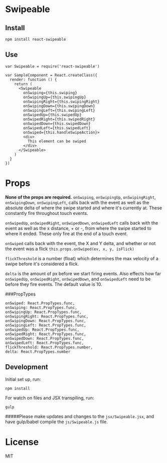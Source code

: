 # Swipeable

## Install

    npm install react-swipeable

## Use

    var Swipeable = require('react-swipeable')

    var SampleComponent = React.createClass({
      render: function () {
        return (
          <Swipeable
            onSwiping={this.swiping}
            onSwipingUp={this.swipingUp}
            onSwipingRight={this.swipingRight}
            onSwipingDown={this.swipingDown}
            onSwipingLeft={this.swipingLeft}
            onSwipedUp={this.swipedUp}
            onSwipedRight={this.swipedRight}
            onSwipedDown={this.swipedDown}
            onSwipedLeft={this.swipedLeft}
            onSwiped={this.handleSwipeAction}>
            <div>
              This element can be swiped
            </div>
          </Swipeable>
        )
      }
    })

# Props

**None of the props are required.**
`onSwiping`, `onSwipingUp`, `onSwipingRight`, `onSwipingDown`, `onSwipingLeft`, calls back with the event
as well as the absolute delta of where the swipe started and where it's currently at. These constantly fire throughout touch events.

`onSwipedUp`, `onSwipedRight`, `onSwipedDown`, `onSwipedLeft` calls back with the event
as well as the x distance, + or -, from where the swipe started to where it ended. These only fire at the end of a touch event.

`onSwiped` calls back with the event, the X and Y delta, and whether or not the event was a flick `this.props.onSwiped(ev, x, y, isFlick)`

`flickThreshold` is a number (float) which determines the max velocity of a swipe before it's considered a flick.

`delta` is the amount of px before we start firing events. Also effects how far `onSwipedUp`, `onSwipedRight`, `onSwipedDown`, and `onSwipedLeft` need to be before they fire events. The default value is 10.

###PropTypes

    onSwiped: React.PropTypes.func,
    onSwiping: React.PropTypes.func,
    onSwipingUp: React.PropTypes.func,
    onSwipingRight: React.PropTypes.func,
    onSwipingDown: React.PropTypes.func,
    onSwipingLeft: React.PropTypes.func,
    onSwipedUp: React.PropTypes.func,
    onSwipedRight: React.PropTypes.func,
    onSwipedDown: React.PropTypes.func,
    onSwipedLeft: React.PropTypes.func,
    flickThreshold: React.PropTypes.number,
    delta: React.PropTypes.number

## Development

Initial set up, run:
    
    npm install

For watch on files and JSX transpiling, run:

    gulp
    
#####Please make updates and changes to the `jsx/Swipeable.jsx`, and have gulp/babel compile the `js/Swipeable.js` file.

# License

MIT
